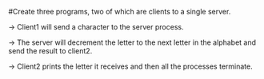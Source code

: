 #Create three programs, two of which are clients to a single server.

-> Client1 will send a character to the server process.

-> The server will decrement the letter to the next letter in the alphabet and send the result to client2.

-> Client2 prints the letter it receives and then all the processes terminate.
